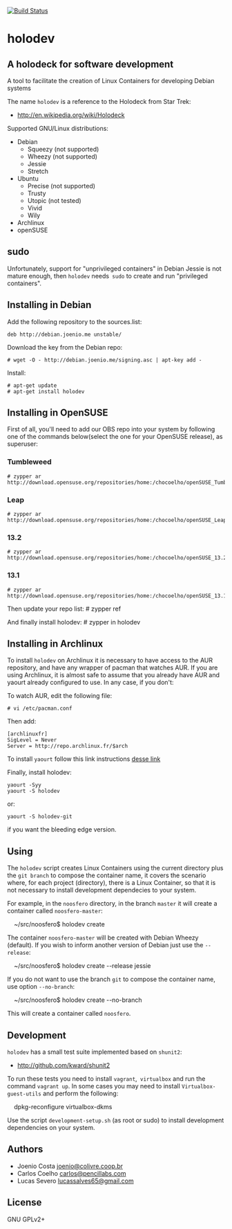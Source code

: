 [![Build Status](https://travis-ci.org/lappis-tools/holodev.svg?branch=master)](https://travis-ci.org/lappis-tools/holodev)

# holodev

## A holodeck for software development

A tool to facilitate the creation of Linux Containers for developing Debian systems

The name `holodev` is a reference to the Holodeck from Star Trek:

* http://en.wikipedia.org/wiki/Holodeck

Supported GNU/Linux distributions:

* Debian
  * Squeezy (not supported)
  * Wheezy (not supported)
  * Jessie
  * Stretch
* Ubuntu
  * Precise (not supported)
  * Trusty
  * Utopic (not tested)
  * Vivid
  * Wily
* Archlinux
* openSUSE

## sudo

Unfortunately, support for "unprivileged containers" in Debian Jessie is not mature enough, then `holodev` needs` sudo` to create and run "privileged containers".

## Installing in Debian

Add the following repository to the sources.list:

    deb http://debian.joenio.me unstable/

Download the key from the Debian repo:

    # wget -O - http://debian.joenio.me/signing.asc | apt-key add -

Install:

    # apt-get update
    # apt-get install holodev

## Installing in OpenSUSE

First of all, you'll need to add our OBS repo into your system by following one of the commands below(select the one for your OpenSUSE release), as superuser:

### Tumbleweed
    # zypper ar http://download.opensuse.org/repositories/home:/chocoelho/openSUSE_Tumbleweed/home:chocoelho.repo

### Leap
    # zypper ar http://download.opensuse.org/repositories/home:/chocoelho/openSUSE_Leap_42.1/home:chocoelho.repo

### 13.2
    # zypper ar http://download.opensuse.org/repositories/home:/chocoelho/openSUSE_13.2/home:chocoelho.repo

### 13.1
    # zypper ar http://download.opensuse.org/repositories/home:/chocoelho/openSUSE_13.1/home:chocoelho.repo

Then update your repo list:
    # zypper ref

And finally install holodev:
    # zypper in holodev

## Installing in Archlinux

To install `holodev` on Archlinux it is necessary to have access to the AUR repository, and have any wrapper of pacman that watches AUR. If you are using Archlinux, it is almost safe to assume that you already have AUR and yaourt already configured to use. In any case, if you don't:

To watch AUR, edit the following file:

    # vi /etc/pacman.conf

Then add:

    [archlinuxfr]
    SigLevel = Never
    Server = http://repo.archlinux.fr/$arch

To install `yaourt` follow this link instructions [desse link](https://archlinux.fr/yaourt-en)

Finally, install holodev:

    yaourt -Syy
    yaourt -S holodev

or:

    yaourt -S holodev-git

if you want the bleeding edge version.

## Using

The `holodev` script creates Linux Containers using the current directory plus the `git branch` to compose the container name, it covers the scenario where, for each project (directory), there is a Linux Container, so that it is not necessary to install development dependecies to your system.

For example, in the `noosfero` directory, in the branch `master` it will create a container called `noosfero-master`:

    ~/src/noosfero$ holodev create

The container `noosfero-master` will be created with Debian Wheezy (default). If you wish to inform another version of Debian just use the `--release`:

    ~/src/noosfero$ holodev create --release jessie

If you do not want to use the branch `git` to compose the container name, use option `--no-branch`:

    ~/src/noosfero$ holodev create --no-branch

This will create a container called `noosfero`.

## Development

`holodev` has a small test suite implemented based on `shunit2`:

* http://github.com/kward/shunit2

To run these tests you need to install `vagrant`,` virtualbox` and run the command `vagrant up`. In some cases you may need to install `Virtualbox-guest-utils` and perform the following:

    dpkg-reconfigure virtualbox-dkms

Use the script `development-setup.sh` (as root or sudo) to install development dependencies on your system.

## Authors

* Joenio Costa <joenio@colivre.coop.br>
* Carlos Coelho <carlos@pencillabs.com>
* Lucas Severo <lucassalves65@gmail.com>

## License

GNU GPLv2+
